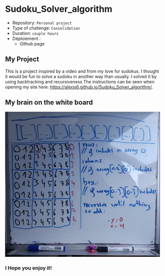 # Sudoku_Solver_algorithm

- Repository: `Personal project`
- Type of challenge:  `Consolidation`
- Duration: `couple hours`
- Déploiement :
	- Github page
## My Project
This is a project inspired by a video and from my love for sudokus. I thought it would be fun to solve a sudoku in another way than usually.
I solved it by using backtracking and recursiveness
The instructions can be seen when opening my site here: https://alexjs6.github.io/Sudoku_Solver_algorithm/.

## My brain on the white board

![Ideas](/public/images/sudoku_paint.png)

### I Hope you enjoy it!

